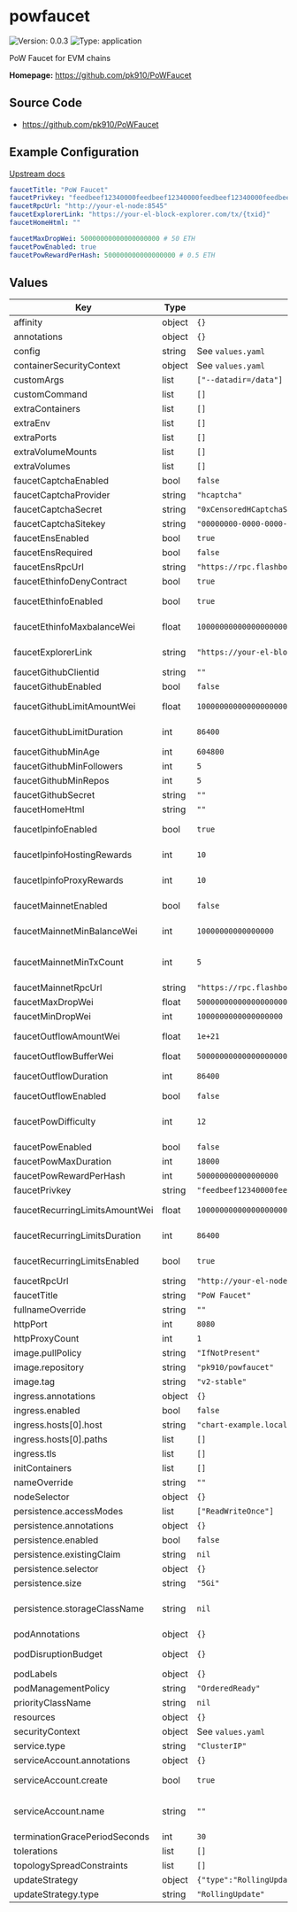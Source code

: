 
# powfaucet

![Version: 0.0.3](https://img.shields.io/badge/Version-0.0.3-informational?style=flat-square) ![Type: application](https://img.shields.io/badge/Type-application-informational?style=flat-square)

PoW Faucet for EVM chains

**Homepage:** <https://github.com/pk910/PoWFaucet>

## Source Code

* <https://github.com/pk910/PoWFaucet>

## Example Configuration

[Upstream docs](https://github.com/pk910/PoWFaucet/wiki/Operator-Wiki)

```yaml
faucetTitle: "PoW Faucet"
faucetPrivkey: "feedbeef12340000feedbeef12340000feedbeef12340000feedbeef12340000"
faucetRpcUrl: "http://your-el-node:8545"
faucetExplorerLink: "https://your-el-block-explorer.com/tx/{txid}"
faucetHomeHtml: ""

faucetMaxDropWei: 50000000000000000000 # 50 ETH
faucetPowEnabled: true
faucetPowRewardPerHash: 500000000000000000 # 0.5 ETH
```

## Values

| Key | Type | Default | Description |
|-----|------|---------|-------------|
| affinity | object | `{}` | Affinity configuration for pods |
| annotations | object | `{}` | Annotations for the StatefulSet |
| config | string | See `values.yaml` | Config file |
| containerSecurityContext | object | See `values.yaml` | The security context for containers |
| customArgs | list | `["--datadir=/data"]` | Custom args for the powfaucet container |
| customCommand | list | `[]` | Command replacement for the powfaucet container |
| extraContainers | list | `[]` | Additional containers |
| extraEnv | list | `[]` | Additional env variables |
| extraPorts | list | `[]` | Additional ports. Useful when using extraContainers |
| extraVolumeMounts | list | `[]` | Additional volume mounts |
| extraVolumes | list | `[]` | Additional volumes |
| faucetCaptchaEnabled | bool | `false` | Enable captcha module |
| faucetCaptchaProvider | string | `"hcaptcha"` | Captcha module: provider (hcaptcha / recaptcha) |
| faucetCaptchaSecret | string | `"0xCensoredHCaptchaSecretKey"` | Captcha module: provider secret |
| faucetCaptchaSitekey | string | `"00000000-0000-0000-0000-000000000000"` | Captcha module: provider site key |
| faucetEnsEnabled | bool | `true` | Enable ENS module |
| faucetEnsRequired | bool | `false` | ENS module: enforce ens name to use the faucet |
| faucetEnsRpcUrl | string | `"https://rpc.flashbots.net/"` | ENS module: rpc url (mainnet) |
| faucetEthinfoDenyContract | bool | `true` | Ethinfo module: deny contract addresses |
| faucetEthinfoEnabled | bool | `true` | Enable ethinfo module (check target wallet balance / type) |
| faucetEthinfoMaxbalanceWei | float | `100000000000000000000` | Ethinfo module: check balance and deny session if balance exceeds the limit (in wei) |
| faucetExplorerLink | string | `"https://your-el-block-explorer.com/tx/{txid}"` | Link to el block explorer ({txid} as placeholder for transaction hash) |
| faucetGithubClientid | string | `""` | Github module: github app client id |
| faucetGithubEnabled | bool | `false` | Enable github module (require login to github) |
| faucetGithubLimitAmountWei | float | `100000000000000000000` | Github module: max amount each github user is allowed to request in total |
| faucetGithubLimitDuration | int | `86400` | Github module: aggregation duration for the max request amount check |
| faucetGithubMinAge | int | `604800` | Github module: minimum account age (in seconds) |
| faucetGithubMinFollowers | int | `5` | Github module: minimum number of followers |
| faucetGithubMinRepos | int | `5` | Github module: minimum number of repositories |
| faucetGithubSecret | string | `""` | Github module: github app client secret |
| faucetHomeHtml | string | `""` | Additional html to show on the faucet page |
| faucetIpinfoEnabled | bool | `true` | Enable ipinfo module (resolve ip infos from ip-api.com) |
| faucetIpinfoHostingRewards | int | `10` | Ipinfo module: reward rate if ip is in a hosting range (in %) |
| faucetIpinfoProxyRewards | int | `10` | Ipinfo module: reward rate if ip is in a proxy range (in %) |
| faucetMainnetEnabled | bool | `false` | Enable mainnet module (check mainnet wallet balance / nonce) |
| faucetMainnetMinBalanceWei | int | `10000000000000000` | Mainnet module: min balance the user needs to hold in his mainnet wallet to use the faucet |
| faucetMainnetMinTxCount | int | `5` | Mainnet module: min number of transactions the user needs to have sent from the mainnet wallet to use the faucet |
| faucetMainnetRpcUrl | string | `"https://rpc.flashbots.net/"` | Mainnet module: rpc url (mainnet) |
| faucetMaxDropWei | float | `50000000000000000000` | Default/Maximum drop amount in wei |
| faucetMinDropWei | int | `1000000000000000000` | Minimum drop amount in wei |
| faucetOutflowAmountWei | float | `1e+21` | Outflow module: allowed amount of ETH (amount/duration) (in wei) |
| faucetOutflowBufferWei | float | `500000000000000000000` | Outflow module: amount overflow buffer (in wei) |
| faucetOutflowDuration | int | `86400` | Outflow module: duration for the allowed amouunt (amount/duration) (in wei) |
| faucetOutflowEnabled | bool | `false` | Enable outflow module (limit global faucet outflow) |
| faucetPowDifficulty | int | `12` | PoW module: mining difficulty (see https://github.com/pk910/PoWFaucet/wiki/Operator-Wiki#eligible-hashes) |
| faucetPowEnabled | bool | `false` | Enable PoW module (require mining) |
| faucetPowMaxDuration | int | `18000` | PoW module: max mining time (in seconds) |
| faucetPowRewardPerHash | int | `500000000000000000` | PoW module: drop amount per eligible hash |
| faucetPrivkey | string | `"feedbeef12340000feedbeef12340000feedbeef12340000feedbeef12340000"` | Faucet wallet private key |
| faucetRecurringLimitsAmountWei | float | `100000000000000000000` | Recurring module: max amount a recurring user is allowed to request in total |
| faucetRecurringLimitsDuration | int | `86400` | Recurring module: aggregation duration for the max request amount check |
| faucetRecurringLimitsEnabled | bool | `true` | Enable recurring module (enforce limits for recurring users) |
| faucetRpcUrl | string | `"http://your-el-node:8545"` | Faucet el node rpc |
| faucetTitle | string | `"PoW Faucet"` | Faucet title |
| fullnameOverride | string | `""` | Overrides the chart's computed fullname |
| httpPort | int | `8080` | HTTP port for faucet interface |
| httpProxyCount | int | `1` | number of HTTP proxies in front of the faucet |
| image.pullPolicy | string | `"IfNotPresent"` | powfaucet container pull policy |
| image.repository | string | `"pk910/powfaucet"` | powfaucet container image repository |
| image.tag | string | `"v2-stable"` | powfaucet container image tag |
| ingress.annotations | object | `{}` | Annotations for Ingress |
| ingress.enabled | bool | `false` | Ingress resource for the HTTP API |
| ingress.hosts[0].host | string | `"chart-example.local"` |  |
| ingress.hosts[0].paths | list | `[]` |  |
| ingress.tls | list | `[]` | Ingress TLS |
| initContainers | list | `[]` | Additional init containers |
| nameOverride | string | `""` | Overrides the chart's name |
| nodeSelector | object | `{}` | Node selector for pods |
| persistence.accessModes | list | `["ReadWriteOnce"]` | Access mode for the volume claim template |
| persistence.annotations | object | `{}` | Annotations for volume claim template |
| persistence.enabled | bool | `false` | Uses an EmptyDir when not enabled |
| persistence.existingClaim | string | `nil` | Use an existing PVC when persistence.enabled |
| persistence.selector | object | `{}` | Selector for volume claim template |
| persistence.size | string | `"5Gi"` | Requested size for volume claim template |
| persistence.storageClassName | string | `nil` | Use a specific storage class E.g 'local-path' for local storage to achieve best performance Read more (https://github.com/rancher/local-path-provisioner) |
| podAnnotations | object | `{}` | Pod annotations |
| podDisruptionBudget | object | `{}` | Define the PodDisruptionBudget spec If not set then a PodDisruptionBudget will not be created |
| podLabels | object | `{}` | Pod labels |
| podManagementPolicy | string | `"OrderedReady"` | Pod management policy |
| priorityClassName | string | `nil` | Pod priority class |
| resources | object | `{}` | Resource requests and limits |
| securityContext | object | See `values.yaml` | The security context for pods |
| service.type | string | `"ClusterIP"` | Service type |
| serviceAccount.annotations | object | `{}` | Annotations to add to the service account |
| serviceAccount.create | bool | `true` | Specifies whether a service account should be created |
| serviceAccount.name | string | `""` | The name of the service account to use. If not set and create is true, a name is generated using the fullname template |
| terminationGracePeriodSeconds | int | `30` | How long to wait until the pod is forcefully terminated |
| tolerations | list | `[]` | Tolerations for pods |
| topologySpreadConstraints | list | `[]` | Topology Spread Constraints for pods |
| updateStrategy | object | `{"type":"RollingUpdate"}` | Update stategy for the Statefulset |
| updateStrategy.type | string | `"RollingUpdate"` | Update stategy type |
